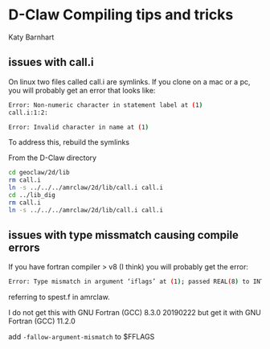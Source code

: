 # D-Claw Compiling tips and tricks

Katy Barnhart


## issues with call.i

  On linux two files called call.i are symlinks. If you clone on a mac or a pc, you will probably get an error that looks like:

  ```bash
  Error: Non-numeric character in statement label at (1)
  call.i:1:2:

  Error: Invalid character in name at (1)
  ```

  To address this, rebuild the symlinks

  From the D-Claw directory

  ```bash
  cd geoclaw/2d/lib
  rm call.i
  ln -s ../../../amrclaw/2d/lib/call.i call.i
  cd ../lib_dig
  rm call.i
  ln -s ../../../amrclaw/2d/lib/call.i call.i
  ```


## issues with type missmatch causing compile errors

  If you have fortran compiler > v8 (I think) you will probably get the error:

  ```bash
  Error: Type mismatch in argument ‘iflags’ at (1); passed REAL(8) to INTEGER(1)
  ```

  referring to spest.f in amrclaw.

  I do not get this with GNU Fortran (GCC) 8.3.0 20190222 but get it with GNU Fortran (GCC) 11.2.0

  add `-fallow-argument-mismatch` to $FFLAGS
